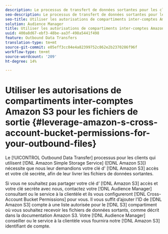 ```yaml
---
description: Le processus de transfert de données sortantes pour les clients utilisant Amazon Simple Enregistrement Service (Amazon S3) nous oblige à demander votre clé d’accès et votre clé secrète Amazon S3, afin de livrer les fichiers de données sortantes à votre compartiment.
seo-description: Le processus de transfert de données sortantes pour les clients utilisant Amazon Simple Enregistrement Service (Amazon S3) nous oblige à demander votre clé d’accès et votre clé secrète Amazon S3, afin de livrer les fichiers de données sortantes à votre compartiment.
seo-title: Utiliser les autorisations de compartiments inter-comptes Amazon S3 pour les fichiers de sortie
solution: Audience Manager
title: Utiliser les autorisations de compartiments inter-comptes Amazon S3 pour les fichiers de sortie
uuid: 400a8d67-ebf3-48be-aa3f-498a5441f498
feature: Outbound Data Transfers
translation-type: tm+mt
source-git-commit: e05eff3cc04e4a82399752c862e2b2370286f96f
workflow-type: tm+mt
source-wordcount: '209'
ht-degree: 14%

---
```



# Utiliser les autorisations de compartiments inter-comptes Amazon S3 pour les fichiers de sortie {#leverage-amazon-s-cross-account-bucket-permissions-for-your-outbound-files}

Le [!UICONTROL Outbound Data Transfer] processus pour les clients qui utilisent [!DNL Amazon Simple Storage Service] ([!DNL Amazon S3]) nécessite que nous leur demandions votre clé d&#39; [!DNL Amazon S3] accès et votre clé secrète, afin de leur livrer les fichiers de données sortantes.

Si vous ne souhaitez pas partager votre clé d’ [!DNL Amazon S3] accès et votre clé secrète avec nous, contactez votre [!DNL Audience Manager] consultant ou le service à la clientèle et ils vous configureront [!DNL Cross-Account Bucket Permissions] pour vous. Il vous suffit d’ajouter l’ID de [!DNL Amazon S3] compte à une liste autorisée pour le [!DNL S3] compartiment où vous souhaitez recevoir les fichiers de données sortants, comme décrit dans la documentation [](https://docs.aws.amazon.com/AmazonS3/latest/dev/example-walkthroughs-managing-access-example2.html)Amazon S3. Votre [!DNL Audience Manager] conseiller ou le service à la clientèle vous fournira notre [!DNL Amazon S3] identifiant de compte.